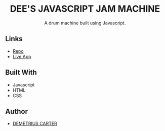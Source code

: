 <h1 align="center">DEE'S JAVASCRIPT JAM MACHINE</h1>

 <p align="center">A drum machine built using Javascript.</p>

 ## Links

 - [Repo](https://github.com/DEMETRIUSCARTER/Jam-machine-JVS30-DAY-1)
 - [Live App](https://demetriuscarter.github.io/Jam-machine-JVS30-DAY-1/)

 ## Built With

 - Javascript
 - HTML
 - CSS

 ## Author

 - [DEMETRIUS CARTER](https://github.com/DEMETRIUSCARTER)
